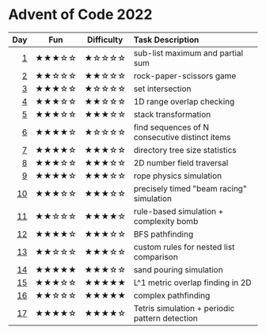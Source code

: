 # Advent of Code 2022

| Day      | Fun   | Difficulty | Task Description
| -------: | :---: | :--------: | :---------------
|  [1](01) | ★★★☆☆ | ★☆☆☆☆      | sub-list maximum and partial sum
|  [2](02) | ★★☆☆☆ | ★★☆☆☆      | rock-paper-scissors game
|  [3](03) | ★★★☆☆ | ★☆☆☆☆      | set intersection
|  [4](04) | ★★★☆☆ | ★★☆☆☆      | 1D range overlap checking
|  [5](05) | ★★★☆☆ | ★★★☆☆      | stack transformation
|  [6](06) | ★★★★☆ | ★☆☆☆☆      | find sequences of N consecutive distinct items
|  [7](07) | ★★★★☆ | ★★★☆☆      | directory tree size statistics
|  [8](08) | ★★★☆☆ | ★★★☆☆      | 2D number field traversal
|  [9](09) | ★★★★☆ | ★★★☆☆      | rope physics simulation
| [10](10) | ★★★☆☆ | ★★★☆☆      | precisely timed "beam racing" simulation
| [11](11) | ★★☆☆☆ | ★★★★☆      | rule-based simulation + complexity bomb
| [12](12) | ★★★★☆ | ★★★☆☆      | BFS pathfinding
| [13](13) | ★★☆☆☆ | ★★★☆☆      | custom rules for nested list comparison
| [14](14) | ★★★★★ | ★★★☆☆      | sand pouring simulation
| [15](15) | ★★★☆☆ | ★★★★★      | L^1 metric overlap finding in 2D
| [16](16) | ★★☆☆☆ | ★★★★★      | complex pathfinding
| [17](17) | ★★★★☆ | ★★★★☆      | Tetris simulation + periodic pattern detection
